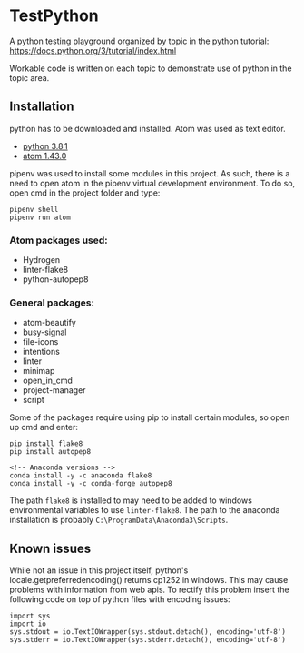 # TestPython

A python testing playground organized by topic in the python tutorial: https://docs.python.org/3/tutorial/index.html

Workable code is written on each topic to demonstrate use of python in the topic area.

## Installation

python has to be downloaded and installed. Atom was used as text editor.

* [python 3.8.1](https://www.python.org/downloads/)
* [atom 1.43.0](https://atom.io/)

pipenv was used to install some modules in this project. As such, there is a need to open atom in the pipenv virtual development environment. To do so, open cmd in the project folder and type:

```
pipenv shell
pipenv run atom
```

### Atom packages used:

* Hydrogen
* linter-flake8
* python-autopep8

### General packages:

* atom-beautify
* busy-signal
* file-icons
* intentions
* linter
* minimap
* open_in_cmd
* project-manager
* script

Some of the packages require using pip to install certain modules, so open up cmd and enter:

```
pip install flake8
pip install autopep8

<!-- Anaconda versions -->
conda install -y -c anaconda flake8
conda install -y -c conda-forge autopep8
```

The path `flake8` is installed to may need to be added to windows environmental variables to use `linter-flake8`. The path to the anaconda installation is probably `C:\ProgramData\Anaconda3\Scripts`.

## Known issues

While not an issue in this project itself, python's locale.getpreferredencoding() returns cp1252 in windows. This may cause problems with information from web apis. To rectify this problem insert the following code on top of python files with encoding issues:

```
import sys
import io
sys.stdout = io.TextIOWrapper(sys.stdout.detach(), encoding='utf-8')
sys.stderr = io.TextIOWrapper(sys.stderr.detach(), encoding='utf-8')
```
